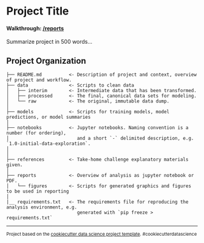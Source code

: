 Project Title
==============================

#### Walkthrough: [/reports](reports)


Summarize project in 500 words...


Project Organization
------------

    ├── README.md          <- Description of project and context, overview of project and workflow.
    ├── data               <- Scripts to clean data
    │   ├── interim        <- Intermediate data that has been transformed.
    │   ├── processed      <- The final, canonical data sets for modeling.
    │   └── raw            <- The original, immutable data dump.
    │
    ├── models             <- Scripts for training models, model predictions, or model summaries
    │
    ├── notebooks          <- Jupyter notebooks. Naming convention is a number (for ordering),
    │                         and a short `-` delimited description, e.g. `1.0-initial-data-exploration`.
    │                         
    │
    ├── references         <- Take-home challenge explanatory materials given.
    │
    ├── reports            <- Overview of analysis as jupyter notebook or PDF.
    │   └── figures        <- Scripts for generated graphics and figures to be used in reporting
    │
    |__ requirements.txt   <- The requirements file for reproducing the analysis environment, e.g.
                              generated with `pip freeze > requirements.txt`
    

--------

<p><small>Project based on the <a target="_blank" href="https://drivendata.github.io/cookiecutter-data-science/">cookiecutter data science project template</a>. #cookiecutterdatascience</small></p>
